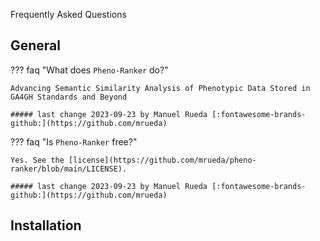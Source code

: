 Frequently Asked Questions

## General

??? faq "What does `Pheno-Ranker` do?"

    Advancing Semantic Similarity Analysis of Phenotypic Data Stored in GA4GH Standards and Beyond

    ##### last change 2023-09-23 by Manuel Rueda [:fontawesome-brands-github:](https://github.com/mrueda)

??? faq "Is `Pheno-Ranker` free?"

    Yes. See the [license](https://github.com/mrueda/pheno-ranker/blob/main/LICENSE).

    ##### last change 2023-09-23 by Manuel Rueda [:fontawesome-brands-github:](https://github.com/mrueda)

## Installation
